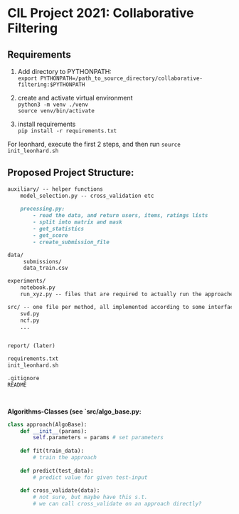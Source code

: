 # CIL Project 2021: Collaborative Filtering

## Requirements

1. Add directory to PYTHONPATH: \
    `export PYTHONPATH=/path_to_source_directory/collaborative-filtering:$PYTHONPATH`
    
2. create and activate virtual environment \
    `python3 -m venv ./venv` \
    `source venv/bin/activate`
    
3. install requirements \
    `pip install -r requirements.txt`
    
    
For leonhard, execute the first 2 steps, and then run `source init_leonhard.sh`

## Proposed Project Structure:
```markdown
auxiliary/ -- helper functions
    model_selection.py -- cross_validation etc
    
    processing.py:
        - read the data, and return users, items, ratings lists
        - split into matrix and mask
        - get_statistics
        - get_score
        - create_submission_file

data/
     submissions/
     data_train.csv

experiments/
    notebook.py
    run_xyz.py -- files that are required to actually run the approaches (for reproducible experiments)

src/ -- one file per method, all implemented according to some interface (see below)
    svd.py
    ncf.py
    ...


report/ (later)

requirements.txt
init_leonhard.sh

.gitignore
README

	
```

**Algorithms-Classes (see `src/algo_base.py:** 

```python
class approach(AlgoBase):
    def __init__(params):
        self.parameters = params # set parameters
    
    def fit(train_data):
        # train the approach
    
    def predict(test_data):
        # predict value for given test-input
    
    def cross_validate(data):
        # not sure, but maybe have this s.t. 
        # we can call cross_validate on an approach directly?

	
```
